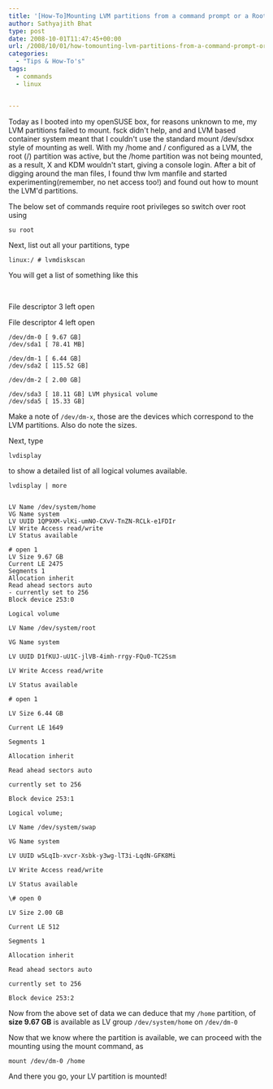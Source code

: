 ```yaml
---
title: '[How-To]Mounting LVM partitions from a command prompt or a Root Shell'
author: Sathyajith Bhat
type: post
date: 2008-10-01T11:47:45+00:00
url: /2008/10/01/how-tomounting-lvm-partitions-from-a-command-prompt-or-a-root-shell/
categories:
  - "Tips & How-To's"
tags:
  - commands
  - linux


---
```

Today as I booted into my openSUSE box, for reasons unknown to me, my LVM partitions failed to mount. fsck didn't help, and and LVM based container system meant that I couldn't use the standard mount /dev/sdxx style of mounting as well. With my /home and / configured as a LVM, the root (/) partition was active, but the /home partition was not being mounted, as a result, X and KDM wouldn't start, giving a console login. After a bit of digging around the man files, I found thw lvm manfile and started experimenting(remember, no net access too!) and found out how to mount the LVM'd partitions.



The below set of commands require root privileges so switch over root using
  
`su root`
  
Next, list out all your partitions, type

`linux:/ # lvmdiskscan`

You will get a list of something like this

&nbsp;

File descriptor 3 left open
  
File descriptor 4 left open

```
/dev/dm-0 [ 9.67 GB]
/dev/sda1 [ 78.41 MB]
  
/dev/dm-1 [ 6.44 GB]
/dev/sda2 [ 115.52 GB]

/dev/dm-2 [ 2.00 GB]
  
/dev/sda3 [ 18.11 GB] LVM physical volume
/dev/sda5 [ 15.33 GB]
```

Make a note of `/dev/dm-x`, those are the devices which correspond to the LVM partitions. Also do note the sizes.

Next, type

`lvdisplay`

to show a detailed list of all logical volumes available.

```
lvdisplay | more


LV Name /dev/system/home
VG Name system
LV UUID 1QP9XM-vlKi-umNO-CXvV-TnZN-RCLk-e1FDIr
LV Write Access read/write
LV Status available

# open 1
LV Size 9.67 GB
Current LE 2475
Segments 1
Allocation inherit
Read ahead sectors auto
- currently set to 256
Block device 253:0

Logical volume

LV Name /dev/system/root
  
VG Name system
  
LV UUID D1fKUJ-uU1C-jlVB-4imh-rrgy-FQu0-TC2Ssm
  
LV Write Access read/write
  
LV Status available
  
# open 1

LV Size 6.44 GB
  
Current LE 1649
  
Segments 1
  
Allocation inherit
  
Read ahead sectors auto
  
currently set to 256
  
Block device 253:1

Logical volume;
  
LV Name /dev/system/swap
  
VG Name system
  
LV UUID w5LqIb-xvcr-Xsbk-y3wg-lT3i-LqdN-GFK8Mi
  
LV Write Access read/write
  
LV Status available
  
\# open 0
  
LV Size 2.00 GB
  
Current LE 512
  
Segments 1
  
Allocation inherit
  
Read ahead sectors auto
  
currently set to 256
  
Block device 253:2
```
  
Now from the above set of data we can deduce that my `/home` partition, of **size 9.67 GB** is available as LV group `/dev/system/home` on `/dev/dm-0`

Now that we know where the partition is available, we can proceed with the mounting using the mount command, as
  
`mount /dev/dm-0 /home`
  
And there you go, your LV partition is mounted!
